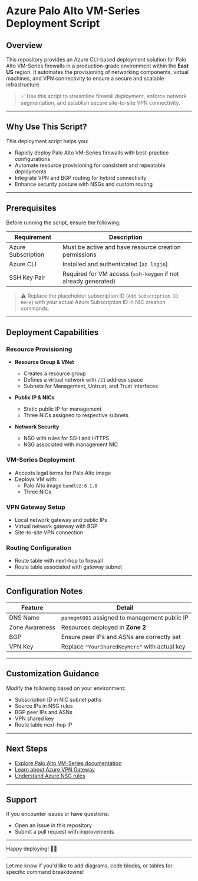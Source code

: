 # Azure Palo Alto VM-Series Deployment Script

## Overview

This repository provides an Azure CLI-based deployment solution for Palo Alto VM-Series firewalls in a production-grade environment within the **East US** region. It automates the provisioning of networking components, virtual machines, and VPN connectivity to ensure a secure and scalable infrastructure.

> ✅ Use this script to streamline firewall deployment, enforce network segmentation, and establish secure site-to-site VPN connectivity.

---

## Why Use This Script?

This deployment script helps you:

- Rapidly deploy Palo Alto VM-Series firewalls with best-practice configurations
- Automate resource provisioning for consistent and repeatable deployments
- Integrate VPN and BGP routing for hybrid connectivity
- Enhance security posture with NSGs and custom routing

---

## Prerequisites

Before running the script, ensure the following:

| Requirement | Description |
|------------|-------------|
| Azure Subscription | Must be active and have resource creation permissions |
| Azure CLI | Installed and authenticated (`az login`) |
| SSH Key Pair | Required for VM access (`ssh-keygen` if not already generated) |

> ⚠️ Replace the placeholder subscription ID (`Add Subscription ID Here`) with your actual Azure Subscription ID in NIC creation commands.

---

## Deployment Capabilities

### Resource Provisioning

- **Resource Group & VNet**
  - Creates a resource group
  - Defines a virtual network with `/21` address space
  - Subnets for Management, Untrust, and Trust interfaces

- **Public IP & NICs**
  - Static public IP for management
  - Three NICs assigned to respective subnets

- **Network Security**
  - NSG with rules for SSH and HTTPS
  - NSG associated with management NIC

### VM-Series Deployment

- Accepts legal terms for Palo Alto image
- Deploys VM with:
  - Palo Alto image `bundle2:8.1.0`
  - Three NICs

### VPN Gateway Setup

- Local network gateway and public IPs
- Virtual network gateway with BGP
- Site-to-site VPN connection

### Routing Configuration

- Route table with next-hop to firewall
- Route table associated with gateway subnet

---

## Configuration Notes

| Feature | Detail |
|--------|--------|
| DNS Name | `panmgmt001` assigned to management public IP |
| Zone Awareness | Resources deployed in **Zone 2** |
| BGP | Ensure peer IPs and ASNs are correctly set |
| VPN Key | Replace `"YourSharedKeyHere"` with actual key |

---

## Customization Guidance

Modify the following based on your environment:

- Subscription ID in NIC subnet paths
- Source IPs in NSG rules
- BGP peer IPs and ASNs
- VPN shared key
- Route table next-hop IP

---

## Next Steps

- [Explore Palo Alto VM-Series documentation](https://docs.paloaltonetworks.com/cloud-ngfw-azure/deployment/cloud-ngfw-for-azure-deployment-architectures/)
- [Learn about Azure VPN Gateway](https://learn.microsoft.com/en-us/azure/vpn-gateway/)
- [Understand Azure NSG rules](https://learn.microsoft.com/en-us/azure/virtual-network/network-security-groups-overview)

---

## Support

If you encounter issues or have questions:

- Open an issue in this repository
- Submit a pull request with improvements

---

Happy deploying! 🔐🚀

---

Let me know if you'd like to add diagrams, code blocks, or tables for specific command breakdowns!
